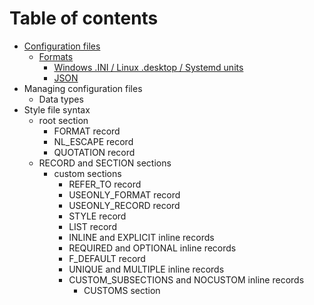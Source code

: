 # Table of contents
- [Configuration files](confile.md)
  - [Formats](confile.md#configuration-file-formats)
    - [Windows .INI / Linux .desktop / Systemd units](confile.md#windows-ini--linux-desktop--systemd-units)
    - [JSON](confile.md#json)
- Managing configuration files
  - Data types
- Style file syntax
  - root section
    - FORMAT record
    - NL_ESCAPE record
    - QUOTATION record
  - RECORD and SECTION sections
    - custom sections
      - REFER_TO record
      - USEONLY_FORMAT record
      - USEONLY_RECORD record
      - STYLE record
      - LIST record
      - INLINE and EXPLICIT inline records
      - REQUIRED and OPTIONAL inline records
      - F_DEFAULT record
      - UNIQUE and MULTIPLE inline records
      - CUSTOM_SUBSECTIONS and NOCUSTOM inline records
        - CUSTOMS section
